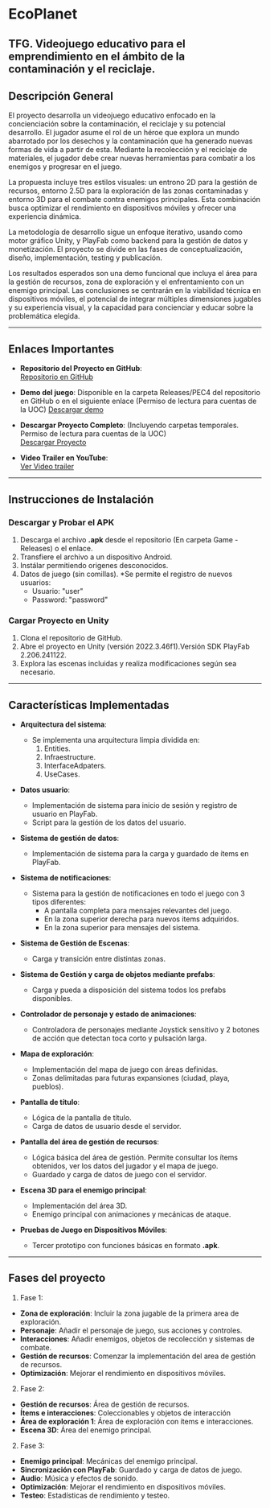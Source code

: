 # **EcoPlanet**
## **TFG. Videojuego educativo para el emprendimiento en el ámbito  de la contaminación y el reciclaje.**


## **Descripción General**

El proyecto desarrolla un videojuego educativo enfocado en la concienciación sobre la contaminación, el reciclaje y su potencial desarrollo. El jugador asume el rol de un héroe que explora un mundo abarrotado por los desechos y la contaminación que ha generado nuevas formas de vida a partir de esta. Mediante la recolección y el reciclaje de materiales, el jugador debe crear nuevas herramientas para combatir a los enemigos y progresar en el juego.

La propuesta incluye tres estilos visuales: un entrono 2D para la gestión de recursos, entorno 2.5D para la exploración de las zonas contaminadas y entorno 3D para el combate contra enemigos principales. Esta combinación busca optimizar el rendimiento en dispositivos móviles y ofrecer una experiencia dinámica.

La metodología de desarrollo sigue un enfoque iterativo, usando como motor gráfico Unity, y PlayFab como backend para la gestión de datos y monetización. El proyecto se divide en las fases de conceptualización, diseño, implementación, testing y publicación. 

Los resultados esperados son una demo funcional que incluya el área para la gestión de recursos, zona de exploración y el enfrentamiento con un enemigo principal. Las conclusiones se centrarán en la viabilidad técnica en dispositivos móviles, el potencial de integrar múltiples dimensiones jugables y su experiencia visual, y la capacidad para concienciar y educar sobre la problemática elegida.


---
## **Enlaces Importantes**

- **Repositorio del Proyecto en GitHub**:  
  [Repositorio en GitHub](https://github.com/vdiazig/TFG.git)

- **Demo del juego**:
  Disponible en la carpeta Releases/PEC4 del repositorio en GitHub o en el siguiente enlace (Permiso de lectura para cuentas de la UOC)
  [Descargar demo](https://drive.google.com/file/d/1YAQHXmA1B-lgQ7R-KWHSroZTjV2ypVpn/view?usp=drive_link)

- **Descargar Proyecto Completo**: 
  (Incluyendo carpetas temporales. Permiso de lectura para cuentas de la UOC)  
  [Descargar Proyecto](https://drive.google.com/drive/folders/1jUVGiyX3MGTcygm-2j9UK0tRGyxM4DO_?usp=sharing)

- **Video Trailer en YouTube**:  
  [Ver Video trailer](https://youtu.be/9kZx6fWugzI)

---

## **Instrucciones de Instalación**

### **Descargar y Probar el APK**
1. Descarga el archivo **.apk** desde el repositorio (En carpeta Game - Releases) o el enlace.
2. Transfiere el archivo a un dispositivo Android.
3. Instálar permitiendo origenes desconocidos.
4. Datos de juego (sin comillas). *Se permite el registro de nuevos usuarios:
   - Usuario: "user"
   - Password: "password"

### **Cargar Proyecto en Unity**
1. Clona el repositorio de GitHub.
2. Abre el proyecto en Unity (versión 2022.3.46f1).Versión SDK PlayFab 2.206.241122. 
3. Explora las escenas incluidas y realiza modificaciones según sea necesario.

---

## **Características Implementadas**

- **Arquitectura del sistema**:
  - Se implementa una arquitectura limpia dividida en:
    1. Entities.
    2. Infraestructure.
    3. InterfaceAdpaters.
    4. UseCases.

- **Datos usuario**:
  - Implementación de sistema para inicio de sesión y registro de usuario en PlayFab.
  - Script para la gestión de los datos del usuario.

- **Sistema de gestión de datos**:
  - Implementación de sistema para la carga y guardado de ítems en PlayFab.

- **Sistema de notificaciones**:
  - Sistema para la gestión de notificaciones en todo el juego con 3 tipos diferentes:
    - A pantalla completa para mensajes relevantes del juego.
    - En la zona superior derecha para nuevos items adquiridos.
    - En la zona superior para mensajes del sistema.

- **Sistema de Gestión de Escenas**:
  - Carga y transición entre distintas zonas.

- **Sistema de Gestión y carga de objetos mediante prefabs**:
  - Carga y pueda a disposición del sistema todos los prefabs disponibles.

- **Controlador de personaje y estado de animaciones**:
  - Controladora de personajes mediante Joystick sensitivo y 2 botones de acción que detectan toca corto y pulsación larga.

- **Mapa de exploración**:
  - Implementación del mapa de juego con áreas definidas.
  - Zonas delimitadas para futuras expansiones (ciudad, playa, pueblos).

- **Pantalla de título**:
  - Lógica de la pantalla de título.
  - Carga de datos de usuario desde el servidor.

- **Pantalla del área de gestión de recursos**:
  - Lógica básica del área de gestión. Permite consultar los ítems obtenidos, ver los datos del jugador y el mapa de juego.
  - Guardado y carga de datos de juego con el servidor.

- **Escena 3D para el enemigo principal**:
  - Implementación del área 3D.
  - Enemigo principal con animaciones y mecánicas de ataque.

- **Pruebas de Juego en Dispositivos Móviles**:
  - Tercer prototipo con funciones básicas en formato **.apk**.

---

## **Fases del proyecto**

1. Fase 1:
- **Zona de exploración**: Incluir la zona jugable de la primera area de exploración.
- **Personaje**: Añadir el personaje de juego, sus acciones y controles.
- **Interacciones**: Añadir enemigos, objetos de recolección y sistemas de combate.
- **Gestión de recursos**: Comenzar la implementación del area de gestión de recursos.
- **Optimización**: Mejorar el rendimiento en dispositivos móviles.

2. Fase 2:
- **Gestión de recursos**: Área de gestión de recursos.
- **Ítems e interacciones**: Coleccionables y objetos de interacción
- **Área de exploración 1**: Área de exploración con ítems e interacciones.
- **Escena 3D**: Área del enemigo principal.

2. Fase 3:
- **Enemigo principal**: Mecánicas del enemigo principal.
- **Sincronización con PlayFab**: Guardado y carga de datos de juego.
- **Audio**: Música y efectos de sonido.
- **Optimización**: Mejorar el rendimiento en dispositivos móviles.
- **Testeo**: Estadísticas de rendimiento y testeo.

